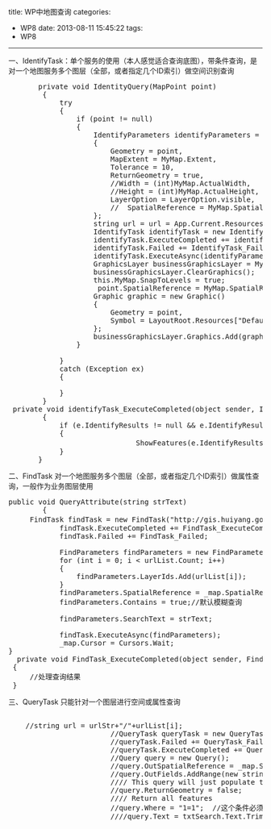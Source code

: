 title: WP中地图查询
categories:
  - WP8
date: 2013-08-11 15:45:22
tags:
  - WP8
---

一、IdentifyTask：单个服务的使用（本人感觉适合查询底图），带条件查询，是对一个地图服务多个图层（全部，或者指定几个ID索引）做空间识别查询
<pre>       private void IdentityQuery(MapPoint point)
        {
            try
            {
                if (point != null)
                {
                    IdentifyParameters identifyParameters = new IdentifyParameters()
                    {
                        Geometry = point,
                        MapExtent = MyMap.Extent,
                        Tolerance = 10,
                        ReturnGeometry = true,
                        //Width = (int)MyMap.ActualWidth,
                        //Height = (int)MyMap.ActualHeight,
                        LayerOption = LayerOption.visible,
                        //  SpatialReference = MyMap.SpatialReference
                    };
                    string url = url = App.Current.Resources[mapLayerMgr.BussineLayer] as string;
                    IdentifyTask identifyTask = new IdentifyTask(url);
                    identifyTask.ExecuteCompleted += identifyTask_ExecuteCompleted;
                    identifyTask.Failed += IdentifyTask_Failed;
                    identifyTask.ExecuteAsync(identifyParameters);
                    GraphicsLayer businessGraphicsLayer = MyMap.Layers["businessGraphicsLayer"] as GraphicsLayer;
                    businessGraphicsLayer.ClearGraphics();
                    this.MyMap.SnapToLevels = true;
                     point.SpatialReference = MyMap.SpatialReference;
                    Graphic graphic = new Graphic()
                    {
                        Geometry = point,
                        Symbol = LayoutRoot.Resources["DefaultPictureSymbol"] as Symbol
                    };
                    businessGraphicsLayer.Graphics.Add(graphic);
                }

            }
            catch (Exception ex)
            {

            }
        }
 private void identifyTask_ExecuteCompleted(object sender, IdentifyEventArgs e)
        {
            if (e.IdentifyResults != null &amp;&amp; e.IdentifyResults.Count &gt; 0)
            {
                              ShowFeatures(e.IdentifyResults);//处理查询结果
            }
       }</pre>
二、FindTask 对一个地图服务多个图层（全部，或者指定几个ID索引）做属性查询，一般作为业务图层使用
<pre>public void QueryAttribute(string strText)
        {
     FindTask findTask = new FindTask("http://gis.huiyang.gov.cn:8399/arcgis/rest/services/行政办公政务底图/惠阳公共管理版电子地图GDBM/MapServer");
            findTask.ExecuteCompleted += FindTask_ExecuteCompleted;
            findTask.Failed += FindTask_Failed;

            FindParameters findParameters = new FindParameters();
            for (int i = 0; i &lt; urlList.Count; i++)
            {
                findParameters.LayerIds.Add(urlList[i]);
            }
            findParameters.SpatialReference = _map.SpatialReference;
            findParameters.Contains = true;//默认模糊查询

            findParameters.SearchText = strText;

            findTask.ExecuteAsync(findParameters);
            _map.Cursor = Cursors.Wait;
}
  private void FindTask_ExecuteCompleted(object sender, FindEventArgs e)
 {
     //处理查询结果
 }</pre>
三、QueryTask 只能针对一个图层进行空间或属性查询
<pre> 
    //string url = urlStr+"/"+urlList[i];
                        //QueryTask queryTask = new QueryTask(url);
                        //queryTask.Failed += QueryTask_Failed;
                        //queryTask.ExecuteCompleted += QueryTask_ExecuteCompleted;
                        //Query query = new Query();
                        //query.OutSpatialReference = _map.SpatialReference;
                        //query.OutFields.AddRange(new string[] { "*" });// Specify fields to return from initial query
                        //// This query will just populate the drop-down, so no need to return geometry
                        //query.ReturnGeometry = false;
                        //// Return all features
                        //query.Where = "1=1";  //这个条件必须写，意思是条件为真
                        ////query.Text = txtSearch.Text.Trim();</pre>